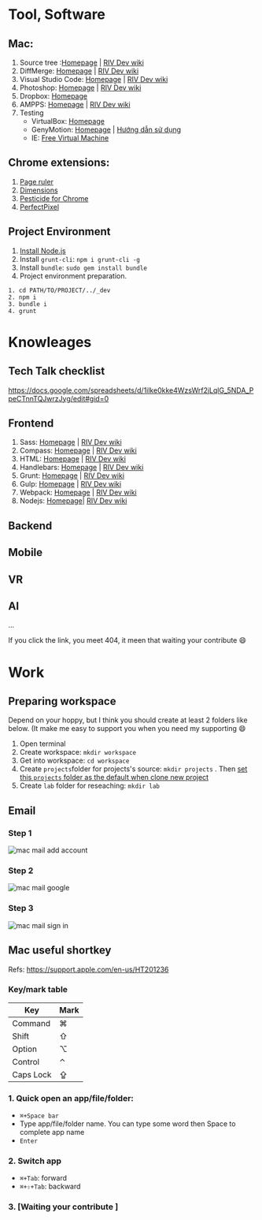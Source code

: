 # Tool, Software

## Mac:

1. Source tree :[Homepage](https://www.sourcetreeapp.com/) | [RIV Dev wiki](https://github.com/riv-dev/git/wiki)
2. DiffMerge: [Homepage](https://sourcegear.com/diffmerge/) | [RIV Dev wiki](https://github.com/riv-dev/git/wiki/How-to-resolve-conflicts)
3. Visual Studio Code: [Homepage](https://code.visualstudio.com/) | [RIV Dev wiki](https://github.com/riv-dev/Visual-Studio-Code/wiki)
4. Photoshop: [Homepage](http://www.photoshop.com/) | [RIV Dev wiki](https://github.com/riv-dev/photoshop/wiki)
5. Dropbox: [Homepage](https://www.dropbox.com)
6. AMPPS: [Homepage](http://www.ampps.com/) | [RIV Dev wiki](https://github.com/riv-dev/ampps/wiki)
7. Testing
    - VirtualBox: [Homepage](https://www.virtualbox.org/wiki/Downloads)
    - GenyMotion: [Homepage](https://www.genymotion.com/) | [Hướng dẫn sử dụng](https://github.com/riv-dev/welcome/wiki/_genymotion)
    - IE: [Free Virtual Machine](https://developer.microsoft.com/en-us/microsoft-edge/tools/vms/)

## Chrome extensions: 

1. [Page ruler](https://chrome.google.com/webstore/detail/page-ruler/jlpkojjdgbllmedoapgfodplfhcbnbpn)
2. [Dimensions](https://chrome.google.com/webstore/detail/dimensions/baocaagndhipibgklemoalmkljaimfdj)
3. [Pesticide for Chrome](https://chrome.google.com/webstore/detail/pesticide-for-chrome/bblbgcheenepgnnajgfpiicnbbdmmooh)
4. [PerfectPixel](https://chrome.google.com/webstore/detail/perfectpixel-by-welldonec/dkaagdgjmgdmbnecmcefdhjekcoceebi?hl=en)

## Project Environment 

1. [Install Node.js](https://github.com/riv-dev/nodejs/wiki/Install-Nodejs)
2. Install `grunt-cli`: `npm i grunt-cli -g`
3. Install `bundle`: `sudo gem install bundle`
4. Project environment preparation. 

```
1. cd PATH/TO/PROJECT/../_dev
2. npm i
3. bundle i
4. grunt 
```

# Knowleages 

## Tech Talk checklist 

https://docs.google.com/spreadsheets/d/1ilke0kke4WzsWrf2jLqlG_5NDA_PpeCTnnTQJwrzJyg/edit#gid=0

## Frontend 

1. Sass: [Homepage](http://sass-lang.com/) | [RIV Dev wiki](https://github.com/riv-dev/sass)
2. Compass: [Homepage](http://compass-style.org/) | [RIV Dev wiki](https://github.com/riv-dev/compass)
3. HTML: [Homepage](https://www.w3.org/html/) | [RIV Dev wiki](https://github.com/riv-dev/html)
4. Handlebars: [Homepage](http://handlebarsjs.com/) | [RIV Dev wiki](https://github.com/riv-dev/handlebars)
5. Grunt: [Homepage](http://gruntjs.com/) | [RIV Dev wiki](https://github.com/riv-dev/grunt)
6. Gulp: [Homepage](http://gulpjs.com/) | [RIV Dev wiki](https://github.com/riv-dev/gulp)
7. Webpack: [Homepage](https://webpack.github.io/) | [RIV Dev wiki](https://github.com/riv-dev/webpack)
8. Nodejs: [Homepage](https://nodejs.org/en/)| [RIV Dev wiki](https://github.com/riv-dev/nodejs)

## Backend

## Mobile 

## VR 

## AI

...

If you click the link, you meet 404, it meen that waiting your contribute :smile: 

# Work

## Preparing workspace

Depend on your hoppy, but I think you should create at least 2 folders like below. (It make me easy to support you when you need my supporting :smile: 

1. Open terminal 
2. Create workspace: `mkdir workspace`
3. Get into workspace: `cd workspace`
4. Create `projects`folder for projects's source:  `mkdir projects` . Then [set this `projects` folder as the default when clone new project](https://github.com/riv-dev/git/wiki/Setting#general-setting)
5. Create `lab` folder for reseaching:     `mkdir lab`

## Email 

### Step 1
![mac mail add account](https://github.com/riv-dev/welcome/blob/master/images/mac-mail-add-account.png)

### Step 2

![mac mail google](https://github.com/riv-dev/welcome/blob/master/images/mac-mail-google.png)


### Step 3

![mac mail sign in](https://github.com/riv-dev/welcome/blob/master/images/mac-mail-sign-in.png)

## Mac useful shortkey 

Refs: https://support.apple.com/en-us/HT201236

### Key/mark table 

| Key       | Mark |
|-----------|------|
| Command   | ⌘    |
| Shift     | ⇧    |
| Option    | ⌥    |
| Control   | ⌃    |
| Caps Lock | ⇪    |

### 1. Quick open an app/file/folder: 
- `⌘+Space bar`
- Type app/file/folder name. You can type some word then Space to complete app name 
- `Enter` 

### 2. Switch app 

- `⌘+Tab`: forward 
- `⌘+⇧+Tab`:  backward

### 3. [Waiting your contribute ]




